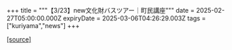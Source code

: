 +++
title = """【3/23】new文化財バスツアー｜町民講座"""
date = 2025-02-27T05:00:00.000Z
expiryDate = 2025-03-06T04:26:29.003Z
tags = ["kuriyama","news"]
+++


[[source]](https://www.town.kuriyama.hokkaido.jp/site/tyouminkouza/30185.html)
